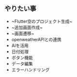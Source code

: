 ## やりたい事
-   ~Flutter空のプロジェクト生成~
-   ~追加画面作成~
-   ~画面遷移~
-   openweatherAPIとの連携
-   AIを活用
-   日付処理
-   ボタン機能
-   データ編集
-   エラーハンドリング

